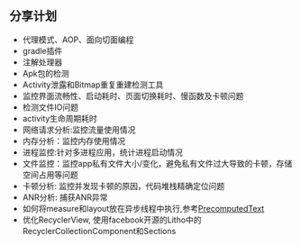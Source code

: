 ## 分享计划

- 代理模式、AOP、面向切面编程
- gradle插件
- 注解处理器
- Apk包的检测
- Activity泄露和Bitmap重复重建检测工具
- 监控界面流畅性、启动耗时、页面切换耗时、慢函数及卡顿问题
- 检测文件IO问题
- activity生命周期耗时
- 网络请求分析:监控流量使用情况
- 内存分析：监控内存使用情况
- 进程监控:针对多进程应用，统计进程启动情况
- 文件监控：监控app私有文件大小/变化，避免私有文件过大导致的卡顿，存储空间占用等问题
- 卡顿分析: 监控并发现卡顿的原因，代码堆栈精确定位问题
- ANR分析: 捕获ANR异常
- 如何将measure和layout放在异步线程中执行,参考[PrecomputedText](https://developer.android.com/reference/android/text/PrecomputedText)
- 优化RecyclerView, 使用facebook开源的Litho中的RecyclerCollectionComponent和Sections
